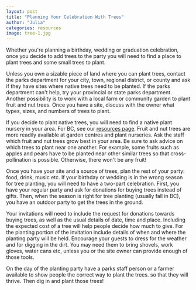 ```yaml
---
layout: post
title: "Planning Your Celebration With Trees"
author: "Julia"
categories: resources
image: tree-1.jpg
---
```


Whether you're planning a birthday, wedding or graduation celebration, once you decide to add trees to the party you will need to find a place to plant trees and some small trees to plant.

Unless you own a sizable  piece of land where you can plant trees, contact the parks department for your city, town, regional district, or county and ask if they have sites where native trees need to be planted.  If the parks department can't help, try your provincial or state parks department.  Another possibility is to work with a local farm or community garden to plant fruit and nut trees.  Once you have a site, discuss with the owner what types, sizes, and numbers of trees to plant.

If you decide to plant native trees, you will need to find a native plant nursery in your area.  For BC, see our [resources page](/resources/resources-for-british-columbia.html).  Fruit and nut trees are more readily available at garden centres and plant nurseries.  Ask the staff which fruit and nut trees grow best in your area.  Be sure to ask advice on which trees to plant near one another.  For example, some fruits such as apples and pears have to be planted near other similar trees so that cross-pollination is possible.   Otherwise, there won't be any fruit!

Once you have your site and a source of trees, plan the rest of your party: food, drink, music etc.  If your birthday or wedding is in the wrong season for tree planting, you will need to have a two-part celebration.    First, you have your regular party and ask for donations for buying trees instead of gifts.  Then, when the season is right for tree planting (usually fall in BC), you have an outdoor party to get the trees in the ground.

Your invitations will need to include the request for donations towards buying trees, as well as the usual details of date, time and place.  Including the expected cost of a tree will help people decide how much to give.  For the planting portion of the invitation include details of when and where the planting party will be held.  Encourage your guests to dress for the weather and for digging in the dirt.  You may need them to bring shovels, work gloves, water cans etc, unless you or the site owner can provide enough of those tools.

On the day of the planting party have a parks staff person or a farmer available to show people the correct way to plant the trees. so that they will thrive.   Then dig in and plant those trees!
